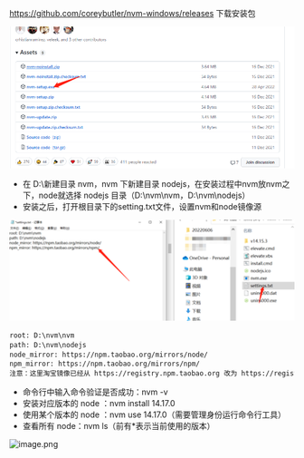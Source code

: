 https://github.com/coreybutler/nvm-windows/releases 下载安装包

![image.png](nvm.assets/1654594173514-eabc6f62-b455-47e7-a0b0-af57c1e6ec3c.png)

- 在 D:\新建目录 nvm，nvm 下新建目录 nodejs，在安装过程中nvm放nvm之下，node就选择 nodejs 目录（D:\nvm\nvm，D:\nvm\nodejs）
- 安装之后，打开根目录下的setting.txt文件，设置nvm和node镜像源

![image-20230626114713282](nvm.assets/image-20230626114713282.png)

```txt
root: D:\nvm\nvm
path: D:\nvm\nodejs
node_mirror: https://npm.taobao.org/mirrors/node/
npm_mirror: https://npm.taobao.org/mirrors/npm/
注意：这里淘宝镜像已经从 https://registry.npm.taobao.org 改为 https://registry.npmmirror.com
```

- 命令行中输入命令验证是否成功：nvm -v
- 安装对应版本的 node ：nvm install 14.17.0
- 使用某个版本的 node ：nvm use 14.17.0（需要管理身份运行命令行工具）
- 查看所有 node：nvm ls（前有*表示当前使用的版本）

![image.png](https://cdn.nlark.com/yuque/0/2022/png/374097/1654594887479-202d54ea-4b92-4993-91eb-40ee833df93b.png)